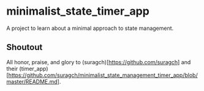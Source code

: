 # minimalist_state_timer_app

A project to learn about a minimal approach to state management.

## Shoutout

All honor, praise, and glory to (suragch)[https://github.com/suragch] and their (timer_app)[https://github.com/suragch/minimalist_state_management_timer_app/blob/master/README.md].